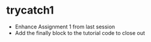 # trycatch1

- Enhance Assignment 1 from last session
- Add the finally block to the tutorial code to close out